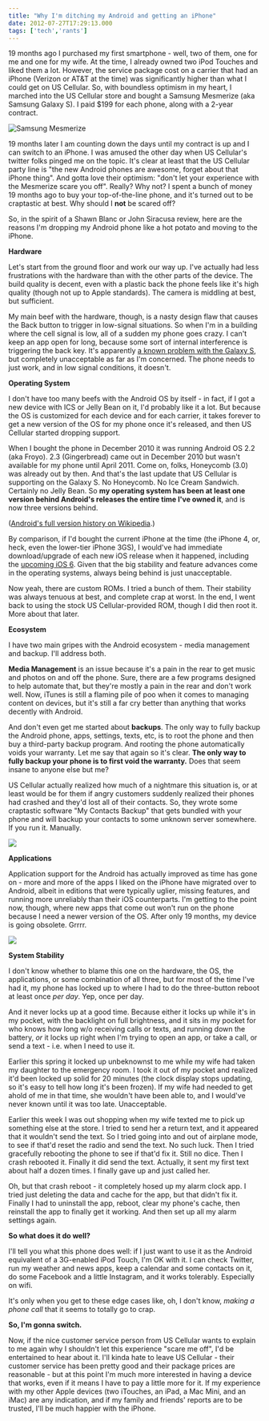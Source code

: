 ```yaml
---
title: "Why I'm ditching my Android and getting an iPhone"
date: 2012-07-27T17:29:13.000
tags: ['tech','rants']
---
```


19 months ago I purchased my first smartphone - well, two of them, one for me and one for my wife. At the time, I already owned two iPod Touches and liked them a lot. However, the service package cost on a carrier that had an iPhone (Verizon or AT&T at the time) was significantly higher than what I could get on US Cellular. So, with boundless optimism in my heart, I marched into the US Cellular store and bought a Samsung Mesmerize (aka Samsung Galaxy S). I paid $199 for each phone, along with a 2-year contract.

![Samsung Mesmerize](/images/2012/samsung-mezmerize.jpeg)

19 months later I am counting down the days until my contract is up and I can switch to an iPhone. I was amused the other day when US Cellular's twitter folks pinged me on the topic. It's clear at least that the US Cellular party line is "the new Android phones are awesome, forget about that iPhone thing". And gotta love their optimism: "don't let your experience with the Mesmerize scare you off". Really? Why not? I spent a bunch of money 19 months ago to buy your top-of-the-line phone, and it's turned out to be craptastic at best. Why should I **not** be scared off?

So, in the spirit of a Shawn Blanc or John Siracusa review, here are the reasons I'm dropping my Android phone like a hot potato and moving to the iPhone.

**Hardware**

Let's start from the ground floor and work our way up. I've actually had less frustrations with the hardware than with the other parts of the device. The build quality is decent, even with a plastic back the phone feels like it's high quality (though not up to Apple standards). The camera is middling at best, but sufficient.

My main beef with the hardware, though, is a nasty design flaw that causes the Back button to trigger in low-signal situations. So when I'm in a building where the cell signal is low, all of a sudden my phone goes crazy. I can't keep an app open for long, because some sort of internal interference is triggering the back key. It's apparently [a known problem with the Galaxy S](http://rootzwiki.com/topic/2088-fascinate-menu-and-back-buttons-going-haywire/), but completely unacceptable as far as I'm concerned. The phone needs to just work, and in low signal conditions, it doesn't.

**Operating System**

I don't have too many beefs with the Android OS by itself - in fact, if I got a new device with ICS or Jelly Bean on it, I'd probably like it a lot. But because the OS is customized for each device and for each carrier, it takes forever to get a new version of the OS for my phone once it's released, and then US Cellular started dropping support.

When I bought the phone in December 2010 it was running Android OS 2.2 (aka Froyo). 2.3 (Gingerbread) came out in December 2010 but wasn't available for my phone until April 2011. Come on, folks, Honeycomb (3.0) was already out by then. And that's the last update that US Cellular is supporting on the Galaxy S. No Honeycomb. No Ice Cream Sandwich. Certainly no Jelly Bean. So **my operating system has been at least one version behind Android's releases the entire time I've owned it**, and is now three versions behind.

([Android's full version history on Wikipedia](http://en.wikipedia.org/wiki/Android_version_history).)

By comparison, if I'd bought the current iPhone at the time (the iPhone 4, or, heck, even the lower-tier iPhone 3GS), I would've had immediate download/upgrade of each new iOS release when it happened, including the [upcoming iOS 6](http://www.apple.com/ios/ios6/). Given that the big stability and feature advances come in the operating systems, always being behind is just unacceptable.

Now yeah, there are custom ROMs. I tried a bunch of them. Their stability was always tenuous at best, and complete crap at worst. In the end, I went back to using the stock US Cellular-provided ROM, though I did then root it. More about that later.

**Ecosystem**

I have two main gripes with the Android ecosystem - media management and backup. I'll address both.

**Media Management** is an issue because it's a pain in the rear to get music and photos on and off the phone. Sure, there are a few programs designed to help automate that, but they're mostly a pain in the rear and don't work well. Now, iTunes is still a flaming pile of poo when it comes to managing content on devices, but it's still a far cry better than anything that works decently with Android.

And don't even get me started about **backups**. The only way to fully backup the Android phone, apps, settings, texts, etc, is to root the phone and then buy a third-party backup program. And rooting the phone automatically voids your warranty. Let me say that again so it's clear. **The only way to fully backup your phone is to first void the warranty.** Does that seem insane to anyone else but me?

US Cellular actually realized how much of a nightmare this situation is, or at least would be for them if angry customers suddenly realized their phones had crashed and they'd lost all of their contacts. So, they wrote some craptastic software "My Contacts Backup" that gets bundled with your phone and will backup your contacts to some unknown server somewhere. If you run it. Manually.

![](/images/2012/contacts-backup.jpeg)

**Applications**

Application support for the Android has actually improved as time has gone on - more and more of the apps I liked on the iPhone have migrated over to Android, albeit in editions that were typically uglier, missing features, and running more unreliably than their iOS counterparts. I'm getting to the point now, though, where new apps that come out won't run on the phone because I need a newer version of the OS. After only 19 months, my device is going obsolete. Grrrr.

![](/images/2012/app-incompatible.png)

**System Stability**

I don't know whether to blame this one on the hardware, the OS, the applications, or some combination of all three, but for most of the time I've had it, my phone has locked up to where I had to do the three-button reboot at least once _per day_. Yep, once per day.

And it never locks up at a good time. Because either it locks up while it's in my pocket, with the backlight on full brightness, and it sits in my pocket for who knows how long w/o receiving calls or texts, and running down the battery, _or_ it locks up right when I'm trying to open an app, or take a call, or send a text - i.e. when I need to use it.

Earlier this spring it locked up unbeknownst to me while my wife had taken my daughter to the emergency room. I took it out of my pocket and realized it'd been locked up solid for 20 minutes (the clock display stops updating, so it's easy to tell how long it's been frozen). If my wife had needed to get ahold of me in that time, she wouldn't have been able to, and I would've never known until it was too late. Unacceptable.

Earlier this week I was out shopping when my wife texted me to pick up something else at the store. I tried to send her a return text, and it appeared that it wouldn't send the text. So I tried going into and out of airplane mode, to see if that'd reset the radio and send the text. No such luck. Then I tried gracefully rebooting the phone to see if that'd fix it. Still no dice. Then I crash rebooted it. Finally it did send the text. Actually, it sent my first text about half a dozen times. I finally gave up and just called her.

Oh, but that crash reboot - it completely hosed up my alarm clock app. I tried just deleting the data and cache for the app, but that didn't fix it. Finally I had to uninstall the app, reboot, clear my phone's cache, then reinstall the app to finally get it working. And then set up all my alarm settings again.

**So what does it do well?**

I'll tell you what this phone does well: if I just want to use it as the Android equivalent of a 3G-enabled iPod Touch, I'm OK with it. I can check Twitter, run my weather and news apps, keep a calendar and some contacts on it, do some Facebook and a little Instagram, and it works tolerably. Especially on wifi.

It's only when you get to these edge cases like, oh, I don't know, _making a phone call_ that it seems to totally go to crap.

**So, I'm gonna switch.**

Now, if the nice customer service person from US Cellular wants to explain to me again why I shouldn't let this experience "scare me off", I'd be entertained to hear about it. I'll kinda hate to leave US Cellular - their customer service has been pretty good and their package prices are reasonable - but at this point I'm much more interested in having a device that works, even if it means I have to pay a little more for it. If my experience with my other Apple devices (two iTouches, an iPad, a Mac Mini, and an iMac) are any indication, and if my family and friends' reports are to be trusted, I'll be much happier with the iPhone.
